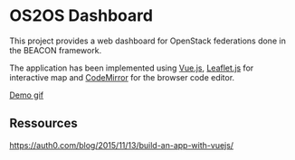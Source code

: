 OS2OS Dashboard
==========

This project provides a web dashboard for OpenStack federations done in the BEACON framework.

The application has been implemented using [Vue.js](https://vuejs.org/), [Leaflet.js](http://leafletjs.com/) for interactive map and [CodeMirror](http://codemirror.net/) for the browser code editor.

[Demo gif](https://raw.githubusercontent.com/BeaconFramework/os2osdashboard/master/demo.gif)

Ressources
-------

https://auth0.com/blog/2015/11/13/build-an-app-with-vuejs/
